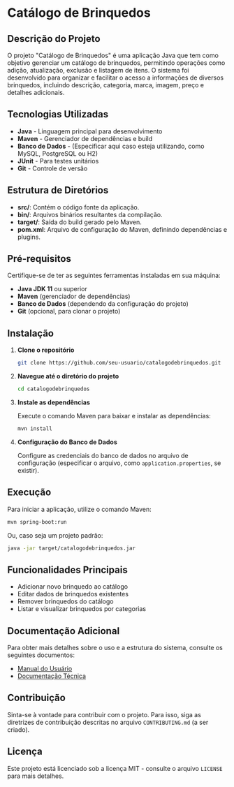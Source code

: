 # Catálogo de Brinquedos

## Descrição do Projeto

O projeto "Catálogo de Brinquedos" é uma aplicação Java que tem como objetivo gerenciar um catálogo de brinquedos, permitindo operações como adição, atualização, exclusão e listagem de itens. O sistema foi desenvolvido para organizar e facilitar o acesso a informações de diversos brinquedos, incluindo descrição, categoria, marca, imagem, preço e detalhes adicionais.

## Tecnologias Utilizadas

- **Java** - Linguagem principal para desenvolvimento
- **Maven** - Gerenciador de dependências e build
- **Banco de Dados** - (Especificar aqui caso esteja utilizando, como MySQL, PostgreSQL ou H2)
- **JUnit** - Para testes unitários
- **Git** - Controle de versão

## Estrutura de Diretórios

- **src/**: Contém o código fonte da aplicação.
- **bin/**: Arquivos binários resultantes da compilação.
- **target/**: Saída do build gerado pelo Maven.
- **pom.xml**: Arquivo de configuração do Maven, definindo dependências e plugins.

## Pré-requisitos

Certifique-se de ter as seguintes ferramentas instaladas em sua máquina:

- **Java JDK 11** ou superior
- **Maven** (gerenciador de dependências)
- **Banco de Dados** (dependendo da configuração do projeto)
- **Git** (opcional, para clonar o projeto)

## Instalação

1. **Clone o repositório**

   ```bash
   git clone https://github.com/seu-usuario/catalogodebrinquedos.git
   ```

2. **Navegue até o diretório do projeto**

   ```bash
   cd catalogodebrinquedos
   ```

3. **Instale as dependências**

   Execute o comando Maven para baixar e instalar as dependências:

   ```bash
   mvn install
   ```

4. **Configuração do Banco de Dados**

   Configure as credenciais do banco de dados no arquivo de configuração (especificar o arquivo, como `application.properties`, se existir).

## Execução

Para iniciar a aplicação, utilize o comando Maven:

```bash
mvn spring-boot:run
```

Ou, caso seja um projeto padrão:

```bash
java -jar target/catalogodebrinquedos.jar
```

## Funcionalidades Principais

- Adicionar novo brinquedo ao catálogo
- Editar dados de brinquedos existentes
- Remover brinquedos do catálogo
- Listar e visualizar brinquedos por categorias

## Documentação Adicional

Para obter mais detalhes sobre o uso e a estrutura do sistema, consulte os seguintes documentos:

- [Manual do Usuário](MANUAL_DO_USUARIO.md)
- [Documentação Técnica](DOCUMENTACAO_TECNICA.md)

## Contribuição

Sinta-se à vontade para contribuir com o projeto. Para isso, siga as diretrizes de contribuição descritas no arquivo `CONTRIBUTING.md` (a ser criado).

## Licença

Este projeto está licenciado sob a licença MIT - consulte o arquivo `LICENSE` para mais detalhes.
